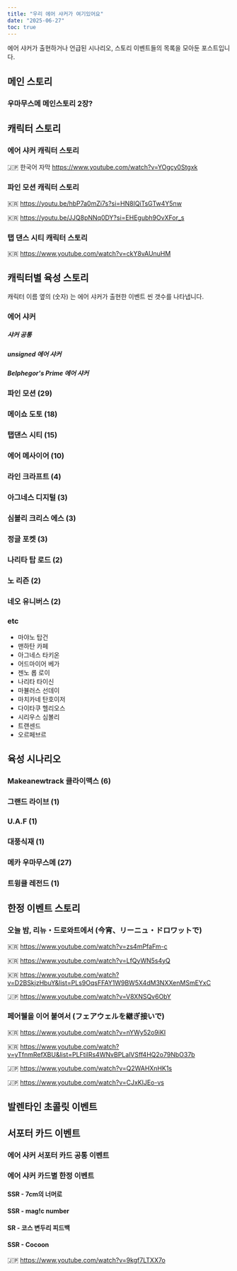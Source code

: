 ```yaml
---
title: "우리 에어 샤커가 여기있어요"
date: "2025-06-27"
toc: true
---
```


에어 샤커가 출현하거나 언급된 시나리오, 스토리 이벤트들의 목록을 모아둔 포스트입니다. 

## 메인 스토리

### 우마무스메 메인스토리 2장?

## 캐릭터 스토리

### 에어 샤커 캐릭터 스토리 
🇯🇵 한국어 자막 https://www.youtube.com/watch?v=YOgcy0Stgxk

### 파인 모션 캐릭터 스토리
🇰🇷 https://youtu.be/hbP7a0mZi7s?si=HN8lQiTsGTw4Y5nw

🇰🇷 https://youtu.be/JJQ8pNNq0DY?si=EHEgubh9OvXFor_s

### 탭 댄스 시티 캐릭터 스토리 

🇰🇷 https://www.youtube.com/watch?v=ckY8vAUnuHM

## 캐릭터별 육성 스토리

캐릭터 이름 옆의 (숫자) 는 에어 샤커가 출현한 이벤트 씬 갯수를 나타냅니다. 

### 에어 샤커

##### 샤커 공통

##### unsigned 에어 샤커

##### Belphegor's Prime 에어 샤커

### 파인 모션 (29)

### 메이쇼 도토 (18)

### 탭댄스 시티 (15)

### 에어 메사이어 (10)

### 라인 크라프트 (4)

### 아그네스 디지털 (3)

### 심볼리 크리스 에스 (3)

### 정글 포켓 (3)

### 나리타 탑 로드 (2)

### 노 리즌 (2)

### 네오 유니버스 (2)

### etc
- 마야노 탑건
- 맨하탄 카페
- 아그네스 타키온
- 어드마이어 베가
- 젠노 롭 로이
- 나리타 타이신
- 마뷸러스 선데이 
- 마치카네 탄호이저
- 다이타쿠 헬리오스
- 시리우스 심볼리
- 트랜센드
- 오르페브르

## 육성 시나리오

### Makeanewtrack 클라이맥스 (6) 

### 그랜드 라이브 (1)

### U.A.F (1)

### 대풍식재 (1)

### 메카 우마무스메 (27)

### 트윙클 레전드 (1)

## 한정 이벤트 스토리

### 오늘 밤, 리뉴・드로와트에서 (今宵、リーニュ・ドロワットで)
🇰🇷 https://www.youtube.com/watch?v=zs4mPfaFm-c

🇰🇷 https://www.youtube.com/watch?v=LfQyWN5s4yQ

🇰🇷 https://www.youtube.com/watch?v=D2BSkjzHbuY&list=PLs9OqsFFAY1W9BW5X4dM3NXXenMSmEYxC

🇯🇵 https://www.youtube.com/watch?v=V8XNSQv6ObY

### 페어웰을 이어 붙여서 (フェアウェルを継ぎ接いで)
🇰🇷 https://www.youtube.com/watch?v=nYWy52o9iKI

🇰🇷 https://www.youtube.com/watch?v=yTfnmRefXBU&list=PLFtilRs4WNvBPLalVSff4HQ2o79NbO37b

🇯🇵 https://www.youtube.com/watch?v=Q2WAHXnHK1s

🇯🇵 https://www.youtube.com/watch?v=CJxKlJEo-vs

## 발렌타인 초콜릿 이벤트

## 서포터 카드 이벤트

### 에어 샤커 서포터 카드 공통 이벤트

### 에어 샤커 카드별 한정 이벤트

#### SSR - 7cm의 너머로

#### SSR - mag!c number

#### SR - 코스 변두리 피드백

#### SSR - Cocoon
🇯🇵 https://www.youtube.com/watch?v=9kgf7LTXX7o